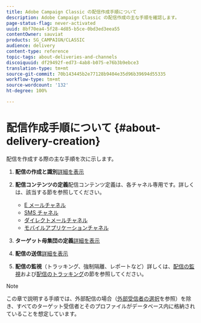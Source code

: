 ```yaml
---
title: Adobe Campaign Classic の配信作成手順について
description: Adobe Campaign Classic の配信作成の主な手順を確認します。
page-status-flag: never-activated
uuid: 8bf70ea4-5f28-4d85-b5ce-0bd3ed3eea55
contentOwner: sauviat
products: SG_CAMPAIGN/CLASSIC
audience: delivery
content-type: reference
topic-tags: about-deliveries-and-channels
discoiquuid: df29492f-ed73-4ab8-b075-e76b3b9ebce3
translation-type: tm+mt
source-git-commit: 70b143445b2e77128b9404e35d96b39694d55335
workflow-type: tm+mt
source-wordcount: '132'
ht-degree: 100%

---
```



# 配信作成手順について {#about-delivery-creation}

配信を作成する際の主な手順を次に示します。

1. **配信の作成と識別**[詳細を表示](../../delivery/using/steps-create-and-identify-the-delivery.md)

1. **配信コンテンツの定義**&#x200B;配信コンテンツ定義は、各チャネル専用です。詳しくは、該当する節を参照してください。

   * [E メールチャネル](../../delivery/using/defining-the-email-content.md)
   * [SMS チャネル](../../delivery/using/sms-channel.md#defining-the-sms-content)
   * [ダイレクトメールチャネル](../../delivery/using/defining-the-direct-mail-content.md)
   * [モバイルアプリケーションチャネル](../../delivery/using/about-mobile-app-channel.md)

1. **ターゲット母集団の定義**[詳細を表示](../../delivery/using/steps-defining-the-target-population.md)

1. **配信の送信**[詳細を表示](../../delivery/using/steps-sending-the-delivery.md)

1. **配信の監視**（トラッキング、強制隔離、レポートなど）詳しくは、[配信の監視](../../delivery/using/monitoring-a-delivery.md)および[配信のトラッキング](../../delivery/using/about-message-tracking.md)の節を参照してください。

>[!NOTE]
>
>この章で説明する手順では、外部配信の場合（[外部受信者の選択](../../delivery/using/steps-defining-the-target-population.md#selecting-external-recipients)を参照）を除き、すべてのターゲット受信者とそのプロファイルがデータベース内に格納されていることを想定しています。

